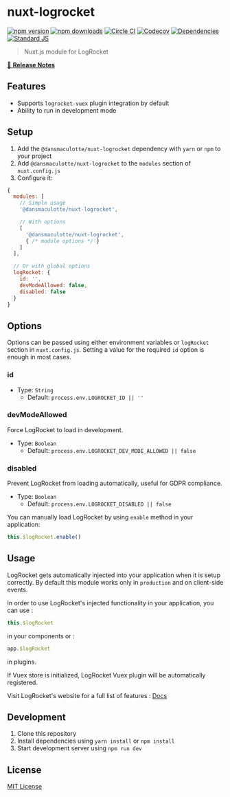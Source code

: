 # nuxt-logrocket

[![npm version][npm-version-src]][npm-version-href]
[![npm downloads][npm-downloads-src]][npm-downloads-href]
[![Circle CI][circle-ci-src]][circle-ci-href]
[![Codecov][codecov-src]][codecov-href]
[![Dependencies][david-dm-src]][david-dm-href]
[![Standard JS][standard-js-src]][standard-js-href]

> Nuxt.js module for LogRocket

[📖 **Release Notes**](./CHANGELOG.md)

## Features

- Supports `logrocket-vuex` plugin integration by default
- Ability to run in development mode

## Setup

1. Add the `@dansmaculotte/nuxt-logrocket` dependency with `yarn` or `npm` to your project
2. Add `@dansmaculotte/nuxt-logrocket` to the `modules` section of `nuxt.config.js`
3. Configure it:

```js
{
  modules: [
    // Simple usage
    '@dansmaculotte/nuxt-logrocket',

    // With options
    [
      '@dansmaculotte/nuxt-logrocket',
      { /* module options */ }
    ]
  ],

  // Or with global options
  logRocket: {
    id: '',
    devModeAllowed: false,
    disabled: false
  }
}
```

## Options

Options can be passed using either environment variables or `logRocket` section in `nuxt.config.js`.
Setting a value for the required `id` option is enough in most cases.

### id

- Type: `String`
  - Default: `process.env.LOGROCKET_ID || ''`

### devModeAllowed

Force LogRocket to load in development.

- Type: `Boolean`
  - Default: `process.env.LOGROCKET_DEV_MODE_ALLOWED || false`

### disabled

Prevent LogRocket from loading automatically, useful for GDPR compliance.

- Type: `Boolean`
  - Default: `process.env.LOGROCKET_DISABLED || false`

You can manually load LogRocket by using `enable` method in your application:

```js
this.$logRocket.enable()
```

## Usage

LogRocket gets automatically injected into your application when it is setup correctly. By default this module works only in `production` and on client-side events.

In order to use LogRocket's injected functionality in your application, you can use :

```js
this.$logRocket
```

in your components or :

```js
app.$logRocket
```

in plugins.

If Vuex store is initialized, LogRocket Vuex plugin will be automatically registered.



Visit LogRocket's website for a full list of features : [Docs](https://docs.logrocket.com/docs)

## Development

1. Clone this repository
2. Install dependencies using `yarn install` or `npm install`
3. Start development server using `npm run dev`

## License

[MIT License](./LICENSE.md)

<!-- Badges -->
[npm-version-src]: https://img.shields.io/npm/dt/@dansmaculotte/nuxt-logrocket.svg?style=flat-square
[npm-version-href]: https://npmjs.com/package/@dansmaculotte/nuxt-logrocket

[npm-downloads-src]: https://img.shields.io/npm/v/@dansmaculotte/nuxt-logrocket/latest.svg?style=flat-square
[npm-downloads-href]: https://npmjs.com/package/@dansmaculotte/nuxt-logrocket

[circle-ci-src]: https://img.shields.io/circleci/project/github/dansmaculotte/nuxt-logrocket.svg?style=flat-square
[circle-ci-href]: https://circleci.com/gh/dansmaculotte/nuxt-logrocket

[codecov-src]: https://img.shields.io/codecov/c/github/dansmaculotte/nuxt-logrocket.svg?style=flat-square
[codecov-href]: https://codecov.io/gh/dansmaculotte/nuxt-logrocket

[david-dm-src]: https://david-dm.org/dansmaculotte/nuxt-logrocket/status.svg?style=flat-square
[david-dm-href]: https://david-dm.org/dansmaculotte/nuxt-logrocket

[standard-js-src]: https://img.shields.io/badge/code_style-standard-brightgreen.svg?style=flat-square
[standard-js-href]: https://standardjs.com
